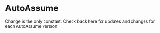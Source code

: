 # AutoAssume
Change is the only constant.
Check back here for updates and changes for each AutoAssume version
